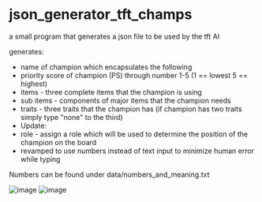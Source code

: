 # json_generator_tft_champs
a small program that generates a json file to be used by the tft AI

generates:

- name of champion which encapsulates the following
- priority score of champion (PS) through number 1-5  (1 == lowest 5 == highest)
- items - three complete items that the champion is using
- sub items - components of major items that the champion needs
- traits - three traits that the champion has (if champion has two traits simply type "none" to the third)
- Update:
- role - assign a role which will be used to determine the position of the champion on the board
- revamped to use numbers instead of text input to minimize human error while typing

Numbers can be found under data/numbers_and_meaning.txt

![image](https://user-images.githubusercontent.com/46501122/181219321-2a218191-d7b8-4fba-a7ec-b082834202e5.png)
![image](https://user-images.githubusercontent.com/46501122/181219517-3e2c14f7-7296-4773-ad74-ca0736be3556.png)


